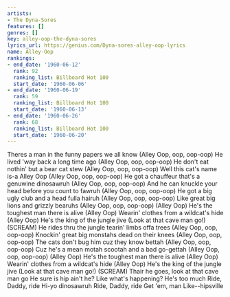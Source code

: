 ```yaml
---
artists:
- The Dyna-Sores
features: []
genres: []
key: alley-oop-the-dyna-sores
lyrics_url: https://genius.com/Dyna-sores-alley-oop-lyrics
name: Alley-Oop
rankings:
- end_date: '1960-06-12'
  rank: 92
  ranking_list: Billboard Hot 100
  start_date: '1960-06-06'
- end_date: '1960-06-19'
  rank: 59
  ranking_list: Billboard Hot 100
  start_date: '1960-06-13'
- end_date: '1960-06-26'
  rank: 68
  ranking_list: Billboard Hot 100
  start_date: '1960-06-20'
---
```

Theres a man in the funny papers we all know (Alley Oop, oop, oop-oop)
He lived 'way back a long time ago (Alley Oop, oop, oop-oop)
He don't eat nothin' but a bear cat stew (Alley Oop, oop, oop-oop)
Well this cat's name is-a Alley Oop (Alley Oop, oop, oop-oop)
He got a chauffeur that's a genuwine dinosawruh (Alley Oop, oop, oop-oop)
And he can knuckle your head before you count to fawruh (Alley Oop, oop, oop-oop)
He got a big ugly club and a head fulla hairuh (Alley Oop, oop, oop-oop)
Like great big lions and grizzly bearuhs (Alley Oop, oop, oop-oop)
(Alley Oop) He's the toughest man there is alive
(Alley Oop) Wearin' clothes from a wildcat's hide
(Alley Oop) He's the king of the jungle jive
(Look at that cave man go!) (SCREAM)
He rides thru the jungle tearin' limbs offa trees (Alley Oop, oop, oop-oop)
Knockin' great big monstahs dead on their knees (Alley Oop, oop, oop-oop)
The cats don't bug him cuz they know bettah (Alley Oop, oop, oop-oop)
Cuz he's a mean motah scootah and a bad go-gettah (Alley Oop, oop, oop-oop)
(Alley Oop) He's the toughest man there is alive
(Alley Oop) Wearin' clothes from a wildcat's hide
(Alley Oop) He's the king of the jungle jive
(Look at that cave man go!) (SCREAM)
Thair he goes, look at that cave man go
He sure is hip ain't he?
Like what's happening?
He's too much
Ride, Daddy, ride
Hi-yo dinosawruh
Ride, Daddy, ride
Get 'em, man
Like--hipsville

